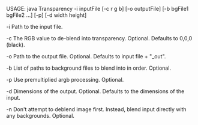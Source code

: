 USAGE:
java Transparency -i inputFile [-c r g b] [-o outputFile] [-b bgFile1 bgFile2 ...] [-p] [-d width height]

-i			Path to the input file.

-c			The RGB value to de-blend into transparency.
			Optional. Defaults to 0,0,0 (black).

-o			Path to the output file. Optional.
			Defaults to input file + "_out".

-b			List of paths to background files to blend into
			in order. Optional.

-p			Use premultiplied argb processing. Optional.

-d			Dimensions of the output. Optional.
			Defaults to the dimensions of the input.

-n			Don't attempt to deblend image first. Instead, blend
			input directly with any backgrounds. Optional.
